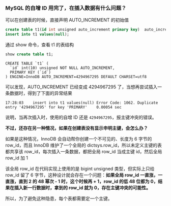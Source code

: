 ### MySQL 的自增 ID 用完了，在插入数据有什么问题？

可以在创建表的时候，直接声明 AUTO_INCREMENT 的初始值

```sql
create table t1(id int unsigned auto_increment primary key)  auto_increment = 4294967295;
insert into t1 values(null);
```

通过 show 命令，查看 t1 的表结构

```sql
show create table t1;
```

```
CREATE TABLE `t1` (
  `id` int(10) unsigned NOT NULL AUTO_INCREMENT,
  PRIMARY KEY (`id`)
) ENGINE=InnoDB AUTO_INCREMENT=4294967295 DEFAULT CHARSET=utf8
```

可以发现，AUTO_INCREMENT 已经变成 4294967295 了，当想再尝试插入一条数据时，得到了下面的异常结果

```
17:28:03    insert into t1 values(null) Error Code: 1062. Duplicate entry '4294967295' for key 'PRIMARY'    0.00054 sec
```

说明，当再次插入时，使用的自增 ID 还是 `4294967295`，报主键冲突的错误。

**不过，还存在另一种情况，如果在创建表没有显示申明主键，会怎么办？**

如果是这种情况，InnoDB 会自动帮你创建一个不可见的、长度为 6 字节的 row_id，而且 InnoDB 维护了一个全局的 dictsys.row_id，所以未定义主键的表都共享该 row_id，每次插入一条数据，都把全局 row_id 当成主键 id，然后全局 row_id 加 1

该全局 row_id 在代码实现上使用的是 bigint unsigned 类型，但实际上只给 row_id 留了 6 字节，这种设计就会存在一个问题：**如果全局 row_id 一直涨，一直涨，直到 2 的 48 幂次 - 1 时，这个时候再 + 1，row_id 的低 48 位都为 0，结果在插入新一行数据时，拿到的 row_id 就为 0，存在主键冲突的可能性。**

所以，为了避免这种隐患，每个表都需要定一个主键。

